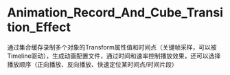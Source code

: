 # Animation_Record_And_Cube_Transition_Effect
 通过集合缓存录制多个对象的Transform属性值和时间点（关键帧采样，可以被Timeline驱动），生成动画配置文件，通过时间和速率控制播放效果，还可以选择播放顺序（正向播放、反向播放、快速定位某时间点/时间片段）
